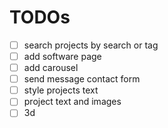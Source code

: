 # TODOs

-   [ ] search projects by search or tag
-   [ ] add software page
-   [ ] add carousel
-   [ ] send message contact form
-   [ ] style projects text
-   [ ] project text and images
-   [ ] 3d
